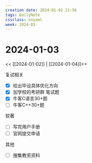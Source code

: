 ```yaml
---
creation date: 2024-01-02 21:56
tags: DailyNote
cssclass: noyaml
week: 2024-01
---
```


# 2024-01-03

<< [[2024-01-02]] | [[2024-01-04]]>>

复试相关
- [x] 给出毕设具体优化方向
- [x] 加学校的考研群
笔试题
- [x] 牛客C语言30+题
- [ ] 牛客C++30+题

软著
- [ ] 写完用户手册
- [ ] 官网提交申请

其他
- [ ] 搜集教资资料